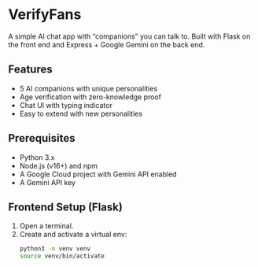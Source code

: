# VerifyFans

A simple AI chat app with “companions” you can talk to. Built with Flask on the front end and Express + Google Gemini on the back end.

## Features

- 5 AI companions with unique personalities  
- Age verification with zero-knowledge proof  
- Chat UI with typing indicator  
- Easy to extend with new personalities

## Prerequisites

- Python 3.x  
- Node.js (v16+) and npm  
- A Google Cloud project with Gemini API enabled  
- A Gemini API key  

## Frontend Setup (Flask)

1. Open a terminal.  
2. Create and activate a virtual env:  
   ```bash
   python3 -m venv venv
   source venv/bin/activate
